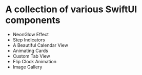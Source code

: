 # A collection of various SwiftUI components

- NeonGlow Effect
- Step Indicators
- A Beautiful Calendar View
- Animating Cards
- Custom Tab View
- Flip Clock Animation
- Image Gallery
